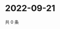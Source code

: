 # 2022-09-21

共 0 条

<!-- BEGIN WEIBO -->
<!-- 最后更新时间 Wed Sep 21 2022 11:42:08 GMT+0800 (China Standard Time) -->

<!-- END WEIBO -->

